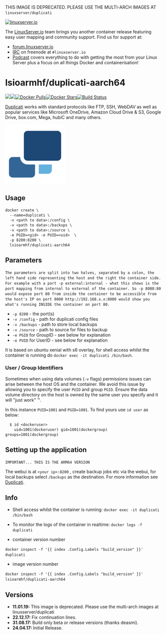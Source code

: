 [linuxserverurl]: https://linuxserver.io
[forumurl]: https://forum.linuxserver.io
[ircurl]: https://www.linuxserver.io/irc/
[podcasturl]: https://www.linuxserver.io/podcast/
[appurl]: https://www.duplicati.com
[hub]: https://hub.docker.com/r/lsioarmhf/duplicati-aarch64/

THIS IMAGE IS DEPRECATED. PLEASE USE THE MULTI-ARCH IMAGES AT `linuxserver/duplicati`

[![linuxserver.io](https://raw.githubusercontent.com/linuxserver/docker-templates/master/linuxserver.io/img/linuxserver_medium.png)][linuxserverurl]

The [LinuxServer.io][linuxserverurl] team brings you another container release featuring easy user mapping and community support. Find us for support at:
* [forum.linuxserver.io][forumurl]
* [IRC][ircurl] on freenode at `#linuxserver.io`
* [Podcast][podcasturl] covers everything to do with getting the most from your Linux Server plus a focus on all things Docker and containerisation!

# lsioarmhf/duplicati-aarch64
[![](https://images.microbadger.com/badges/version/lsioarmhf/duplicati-aarch64.svg)](https://microbadger.com/images/lsioarmhf/duplicati-aarch64 "Get your own version badge on microbadger.com")[![](https://images.microbadger.com/badges/image/lsioarmhf/duplicati-aarch64.svg)](http://microbadger.com/images/lsioarmhf/duplicati-aarch64 "Get your own image badge on microbadger.com")[![Docker Pulls](https://img.shields.io/docker/pulls/lsioarmhf/duplicati-aarch64.svg)][hub][![Docker Stars](https://img.shields.io/docker/stars/lsioarmhf/duplicati-aarch64.svg)][hub][![Build Status](https://ci.linuxserver.io/buildStatus/icon?job=Docker-Builders/arm64/arm64-duplicati)](https://ci.linuxserver.io/job/Docker-Builders/job/arm64/job/arm64-duplicati/)

[Duplicati][appurl] works with standard protocols like FTP, SSH, WebDAV as well as popular services like Microsoft OneDrive, Amazon Cloud Drive & S3, Google Drive, box.com, Mega, hubiC and many others.

[![duplicati](https://raw.githubusercontent.com/linuxserver/docker-templates/master/linuxserver.io/img/duplicati-icon.png)][appurl]

## Usage

```
docker create \
  --name=duplicati \
  -v <path to data>:/config \
  -v <path to data>:/backups \
  -v <path to data>:/source \
  -e PGID=<gid> -e PUID=<uid>  \
  -p 8200:8200 \
  lsioarmhf/duplicati-aarch64
```

## Parameters

`The parameters are split into two halves, separated by a colon, the left hand side representing the host and the right the container side. 
For example with a port -p external:internal - what this shows is the port mapping from internal to external of the container.
So -p 8080:80 would expose port 80 from inside the container to be accessible from the host's IP on port 8080
http://192.168.x.x:8080 would show you what's running INSIDE the container on port 80.`



* `-p 8200` - the port(s)
* `-v /config` - path for duplicati config files
* `-v /backups` - path to store local backups
* `-v /source` - path to source for files to backup
* `-e PGID` for GroupID - see below for explanation
* `-e PUID` for UserID - see below for explanation

It is based on ubuntu xenial with s6 overlay, for shell access whilst the container is running do `docker exec -it duplicati /bin/bash`.

### User / Group Identifiers

Sometimes when using data volumes (`-v` flags) permissions issues can arise between the host OS and the container. We avoid this issue by allowing you to specify the user `PUID` and group `PGID`. Ensure the data volume directory on the host is owned by the same user you specify and it will "just work" ™.

In this instance `PUID=1001` and `PGID=1001`. To find yours use `id user` as below:

```
  $ id <dockeruser>
    uid=1001(dockeruser) gid=1001(dockergroup) groups=1001(dockergroup)
```

## Setting up the application
`IMPORTANT... THIS IS THE ARM64 VERSION`

The webui is at `<your ip>:8200` , create backup jobs etc via the webui, for local backups select `/backups` as the destination. For more information see [Duplicati][appurl].

## Info

* Shell access whilst the container is running: `docker exec -it duplicati /bin/bash`
* To monitor the logs of the container in realtime: `docker logs -f duplicati`

* container version number 

`docker inspect -f '{{ index .Config.Labels "build_version" }}' duplicati`

* image version number

`docker inspect -f '{{ index .Config.Labels "build_version" }}' lsioarmhf/duplicati-aarch64`

## Versions

+ **11.01.19:** This image is deprecated. Please use the multi-arch images at linuxserver/duplicati
+ **22.12.17:** Fix continuation lines.
+ **31.08.17:** Build only beta or release versions (thanks deasmi).
+ **24.04.17:** Initial Release.
